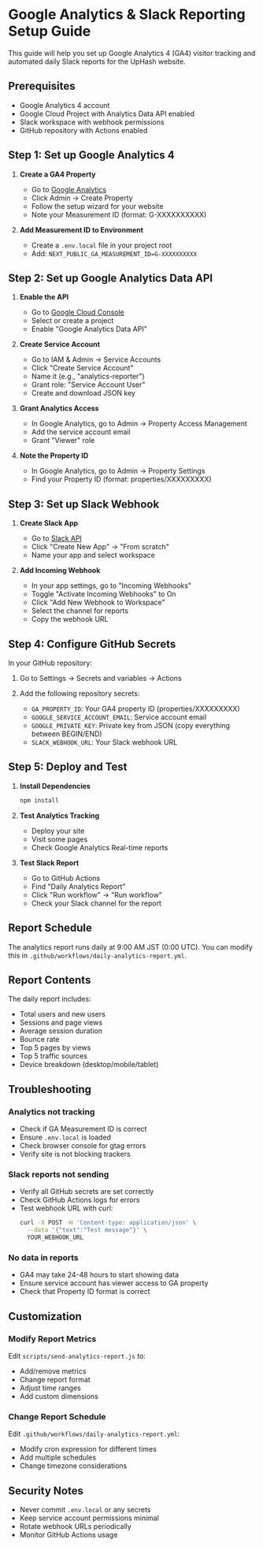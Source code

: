 # Google Analytics & Slack Reporting Setup Guide

This guide will help you set up Google Analytics 4 (GA4) visitor tracking and automated daily Slack reports for the UpHash website.

## Prerequisites

- Google Analytics 4 account
- Google Cloud Project with Analytics Data API enabled
- Slack workspace with webhook permissions
- GitHub repository with Actions enabled

## Step 1: Set up Google Analytics 4

1. **Create a GA4 Property**
   - Go to [Google Analytics](https://analytics.google.com/)
   - Click Admin → Create Property
   - Follow the setup wizard for your website
   - Note your Measurement ID (format: G-XXXXXXXXXX)

2. **Add Measurement ID to Environment**
   - Create a `.env.local` file in your project root
   - Add: `NEXT_PUBLIC_GA_MEASUREMENT_ID=G-XXXXXXXXXX`

## Step 2: Set up Google Analytics Data API

1. **Enable the API**
   - Go to [Google Cloud Console](https://console.cloud.google.com/)
   - Select or create a project
   - Enable "Google Analytics Data API"

2. **Create Service Account**
   - Go to IAM & Admin → Service Accounts
   - Click "Create Service Account"
   - Name it (e.g., "analytics-reporter")
   - Grant role: "Service Account User"
   - Create and download JSON key

3. **Grant Analytics Access**
   - In Google Analytics, go to Admin → Property Access Management
   - Add the service account email
   - Grant "Viewer" role

4. **Note the Property ID**
   - In Google Analytics, go to Admin → Property Settings
   - Find your Property ID (format: properties/XXXXXXXXX)

## Step 3: Set up Slack Webhook

1. **Create Slack App**
   - Go to [Slack API](https://api.slack.com/apps)
   - Click "Create New App" → "From scratch"
   - Name your app and select workspace

2. **Add Incoming Webhook**
   - In your app settings, go to "Incoming Webhooks"
   - Toggle "Activate Incoming Webhooks" to On
   - Click "Add New Webhook to Workspace"
   - Select the channel for reports
   - Copy the webhook URL

## Step 4: Configure GitHub Secrets

In your GitHub repository:

1. Go to Settings → Secrets and variables → Actions
2. Add the following repository secrets:

   - `GA_PROPERTY_ID`: Your GA4 property ID (properties/XXXXXXXXX)
   - `GOOGLE_SERVICE_ACCOUNT_EMAIL`: Service account email
   - `GOOGLE_PRIVATE_KEY`: Private key from JSON (copy everything between BEGIN/END)
   - `SLACK_WEBHOOK_URL`: Your Slack webhook URL

## Step 5: Deploy and Test

1. **Install Dependencies**
   ```bash
   npm install
   ```

2. **Test Analytics Tracking**
   - Deploy your site
   - Visit some pages
   - Check Google Analytics Real-time reports

3. **Test Slack Report**
   - Go to GitHub Actions
   - Find "Daily Analytics Report"
   - Click "Run workflow" → "Run workflow"
   - Check your Slack channel for the report

## Report Schedule

The analytics report runs daily at 9:00 AM JST (0:00 UTC). You can modify this in `.github/workflows/daily-analytics-report.yml`.

## Report Contents

The daily report includes:
- Total users and new users
- Sessions and page views
- Average session duration
- Bounce rate
- Top 5 pages by views
- Top 5 traffic sources
- Device breakdown (desktop/mobile/tablet)

## Troubleshooting

### Analytics not tracking
- Check if GA Measurement ID is correct
- Ensure `.env.local` is loaded
- Check browser console for gtag errors
- Verify site is not blocking trackers

### Slack reports not sending
- Verify all GitHub secrets are set correctly
- Check GitHub Actions logs for errors
- Test webhook URL with curl:
  ```bash
  curl -X POST -H 'Content-type: application/json' \
    --data '{"text":"Test message"}' \
    YOUR_WEBHOOK_URL
  ```

### No data in reports
- GA4 may take 24-48 hours to start showing data
- Ensure service account has viewer access to GA property
- Check that Property ID format is correct

## Customization

### Modify Report Metrics
Edit `scripts/send-analytics-report.js` to:
- Add/remove metrics
- Change report format
- Adjust time ranges
- Add custom dimensions

### Change Report Schedule
Edit `.github/workflows/daily-analytics-report.yml`:
- Modify cron expression for different times
- Add multiple schedules
- Change timezone considerations

## Security Notes

- Never commit `.env.local` or any secrets
- Keep service account permissions minimal
- Rotate webhook URLs periodically
- Monitor GitHub Actions usage